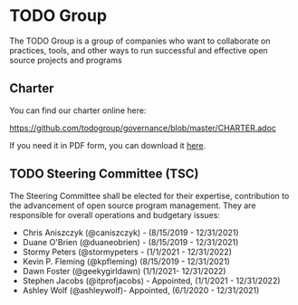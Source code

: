 # TODO Group 

The TODO Group is a group of companies who want to collaborate on practices, tools, and other ways to run successful and effective open source projects and programs

## Charter

You can find our charter online here:

https://github.com/todogroup/governance/blob/master/CHARTER.adoc

If you need it in PDF form, you can download it [here](https://github.com/todogroup/governance/blob/master/TODO%20Charter%20and%20Agreement%20v2.0.pdf).

## TODO Steering Committee (TSC)

The Steering Committee shall be elected for their expertise, contribution to the advancement of open source program management. They are responsible for overall operations and budgetary issues:

* Chris Aniszczyk (@caniszczyk) - (8/15/2019 -  12/31/2021)
* Duane O'Brien (@duaneobrien) - (8/15/2019 - 12/31/2021)
* Stormy Peters (@stormypeters - (1/1/2021 - 12/31/2022)
* Kevin P. Fleming (@kpfleming) (8/15/2019 - 12/31/2021)
* Dawn Foster (@geekygirldawn) (1/1/2021- 12/31/2022)
* Stephen Jacobs (@itprofjacobs) - Appointed, (1/1/2021 - 12/31/2022)
* Ashley Wolf (@ashleywolf)- Appointed, (6/1/2020 - 12/31/2021)

